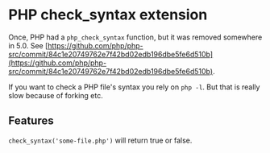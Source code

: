 # PHP check_syntax extension

Once, PHP had a ```php_check_syntax``` function, but it was removed somewhere in 5.0.
See [https://github.com/php/php-src/commit/84c1e20749762e7f42bd02edb196dbe5fe6d510b](https://github.com/php/php-src/commit/84c1e20749762e7f42bd02edb196dbe5fe6d510b).

If you want to check a PHP file's syntax you rely on ```php -l```. But that is really slow because of forking etc.

## Features

```check_syntax('some-file.php')``` will return true or false.

